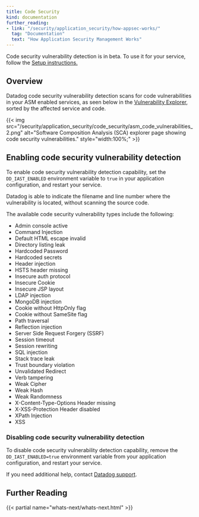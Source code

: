 ```yaml
---
title: Code Security
kind: documentation
further_reading:
- link: "/security/application_security/how-appsec-works/"
  tag: "Documentation"
  text: "How Application Security Management Works"
---
```


<div class="alert alert-info">Code security vulnerability detection is in beta. To use it for your service, follow the <a href="/security/application_security/enabling/">Setup instructions.</a></div>

## Overview

Datadog code security vulnerability detection scans for code vulnerabilities in your ASM enabled services, as seen below in the [Vulnerability Explorer][1], sorted by the affected service and code.

{{< img src="/security/application_security/code_security/asm_code_vulnerabilities_2.png" alt="Software Composition Analysis (SCA) explorer page showing code security vulnerabilities." style="width:100%;" >}}

## Enabling code security vulnerability detection 

To enable code security vulnerability detection capability, set the `DD_IAST_ENABLED` environment variable to `true` in your application configuration, and restart your service.

Datadog is able to indicate the filename and line number where the vulnerability is located, without scanning the source code.

The available code security vulnerability types include the following:

- Admin console active
- Command Injection
- Default HTML escape invalid
- Directory listing leak
- Hardcoded Password
- Hardcoded secrets
- Header injection
- HSTS header missing
- Insecure auth protocol
- Insecure Cookie
- Insecure JSP layout
- LDAP injection
- MongoDB injection
- Cookie without HttpOnly flag
- Cookie without SameSite flag
- Path traversal
- Reflection injection
- Server Side Request Forgery (SSRF)
- Session timeout
- Session rewriting
- SQL injection
- Stack trace leak
- Trust boundary violation
- Unvalidated Redirect
- Verb tampering
- Weak Cipher
- Weak Hash
- Weak Randomness
- X-Content-Type-Options Header missing
- X-XSS-Protection Header disabled
- XPath Injection
- XSS

### Disabling code security vulnerability detection 

To disable code security vulnerability detection capability, remove the `DD_IAST_ENABLED=true` environment variable from your application configuration, and restart your service.

If you need additional help, contact [Datadog support][1].

## Further Reading

{{< partial name="whats-next/whats-next.html" >}}

[1]: https://app.datadoghq.com/security/appsec/vm